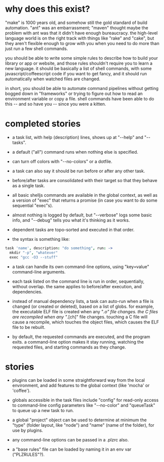 
# why does this exist?

"make" is 1000 years old, and somehow still the gold standard of build
automation. "ant" was an embarrassment; "maven" thought maybe the problem with
ant was that it didn't have enough bureaucracy. the high-level language world
is on the right track with things like "rake" and "cake", but they aren't
flexible enough to grow with you when you need to do more than just run a few
shell commands.

you should be able to write some simple rules to describe how to build your
library or app or website, and those rules shouldn't require you to learn a
new language. it should be basically a list of shell commands, with some
javascript/coffeescript code if you want to get fancy, and it should run
automatically when watched files are changed.

in short, you should be able to automate command pipelines without getting
bogged down in "frameworks" or trying to figure out how to read an environment
variable or copy a file. shell commands have been able to do this -- and so
have you -- since you were a kitten.

# completed stories

- a task list, with help (description) lines, shows up at "--help" and
  "--tasks".

- a default ("all") command runs when nothing else is specified.

- can turn off colors with "--no-colors" or a dotfile.

- a task can also say it should be run before or after any other task.

- before/after tasks are consolidated with their target so that they behave
  as a single task.

- all basic shelljs commands are available in the global context, as well as
  a version of "exec" that returns a promise (in case you want to do some
  sequential "exec"s).

- almost nothing is logged by default, but "--verbose" logs some basic info,
  and "--debug" tells you what it's thinking as it works.

- dependent tasks are topo-sorted and executed in that order.

- the syntax is something like:

```coffeescript
task 'name', description: "do something", run: ->
  mkdir "-p", "whatever"
  exec "gcc -O3 --stuff"
```

- a task can handle its own command-line options, using "key=value"
  command-line arguments.

- each task listed on the command line is run in order, sequentially, without
  overlap. the same applies to before/after execution, and dependencies.

- instead of manual dependency lists, a task can auto-run when a file is
  changed (or created or deleted), based on a list of globs. for example,
  the executable ELF file is created when any "*.o" file changes. the C
  files are recompiled when any "*.[ch]" file changes. touching a C file
  will cause a recompile, which touches the object files, which causes the
  ELF file to be rebuilt.

- by default, the requested commands are executed, and the program exits.
  a command-line option makes it stay running, watching the requested files,
  and starting commands as they change.

# stories

- plugins can be loaded in some straightforward way from the local
  environment, and add features to the global context (like 'mocha' or
  'coffee').

- globals accessible in the task files include "config" for read-only access
  to command-line config parameters like "--no-color" and "queueTask" to
  queue up a new task to run.

- a global "project" object can be used to determine at minimum the "type"
  (folder layout, like "node") and "name" (name of the folder), for use by
  plugins.

- any command-line options can be passed in a .plzrc also.

- a "base rules" file can be loaded by naming it in an env var ("PLZRULES"?).


